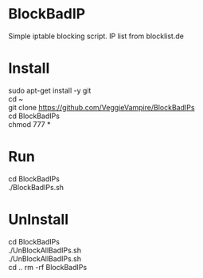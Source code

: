 # BlockBadIP
Simple iptable blocking script. IP list from blocklist.de

# Install
sudo apt-get install -y git <br>
cd ~ <br>
git clone https://github.com/VeggieVampire/BlockBadIPs <br>
cd BlockBadIPs<br>
chmod 777 * <br>

# Run
cd BlockBadIPs <br>
./BlockBadIPs.sh <br>

# UnInstall
cd BlockBadIPs <br>
./UnBlockAllBadIPs.sh <br>
./UnBlockAllBadIPs.sh <br>
cd ..
rm -rf BlockBadIPs
